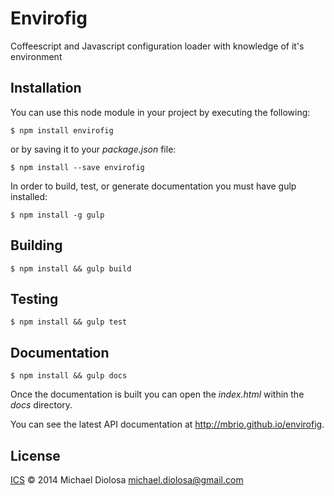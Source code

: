 # Envirofig

Coffeescript and Javascript configuration loader with knowledge of it's
environment

## Installation

You can use this node module in your project by executing the following:

```Shell
$ npm install envirofig
```

or by saving it to your *package.json* file:

```Shell
$ npm install --save envirofig
```

In order to build, test, or generate documentation you must have gulp installed:

```Shell
$ npm install -g gulp
```

## Building

```Shell
$ npm install && gulp build
```

## Testing

```Shell
$ npm install && gulp test
```

## Documentation

```Shell
$ npm install && gulp docs
```

Once the documentation is built you can open the *index.html* within the *docs*
directory.

You can see the latest API documentation at http://mbrio.github.io/envirofig.

## License

[ICS](http://opensource.org/licenses/ISC) &copy; 2014 Michael Diolosa
<michael.diolosa@gmail.com>
